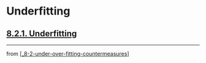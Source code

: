 # Underfitting

## [**8.2.1.** Underfitting]()

---
from [[_8-2-under-over-fitting-countermeasures]]

[//begin]: # "Autogenerated link references for markdown compatibility"
[_8-2-under-over-fitting-countermeasures]: _8-2-under-over-fitting-countermeasures.md "Under Over Fit Counter Measures"
[//end]: # "Autogenerated link references"